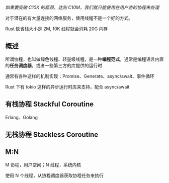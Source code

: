 _如果要突破 C10K 的瓶颈，达到 C10M，我们就只能使用在用户态的协程来处理_

对于潜在的有大量连接的网络服务，使用线程不是一个好的方式。

Rust 缺省栈大小是 2M, 10K 线程就会消耗 20G 内存

## 概述

所谓协程，也叫做绿色线程、轻量级线程，是一种**编程范式**，通常是编程语言内置的**任务调度器**，或者一些第三方的库提供的运行时

通常有各种这样的机制实现：Promise、Generate、async/await、事件循环

Rust 下有 tokio 这样的异步运行时库来支持，配合 async/await

## 有栈协程 Stackful Coroutine

Erlang、Golang

## 无栈协程 Stackless Coroutine

## M:N

M 协程，用户空间；N 线程，系统内核

使用 N 个线程，从协程调度器获取协程任务来执行

